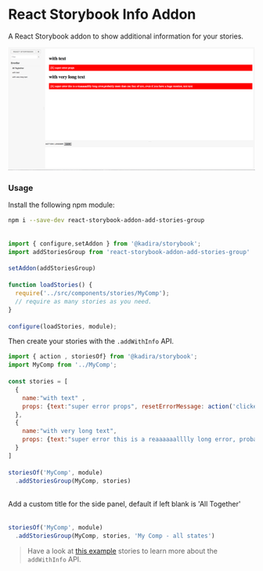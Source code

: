 # React Storybook Info Addon

A React Storybook addon to show additional information for your stories.

![React Storybook Screenshot](docs/home-screenshot-add-stories.png)

### Usage

Install the following npm module:

```sh
npm i --save-dev react-storybook-addon-add-stories-group
```





```js

import { configure,setAddon } from '@kadira/storybook';
import addStoriesGroup from 'react-storybook-addon-add-stories-group'

setAddon(addStoriesGroup)

function loadStories() {
  require('../src/components/stories/MyComp');
  // require as many stories as you need.
}

configure(loadStories, module);
```

Then create your stories with the `.addWithInfo` API.

```js
import { action , storiesOf} from '@kadira/storybook';
import MyComp from '../MyComp';

const stories = [
  {
    name:"with text" ,
    props: {text:"super error props", resetErrorMessage: action('clicked!') }
  },
  {
    name:"with very long text",
    props: {text:"super error this is a reaaaaaalllly long error, probably more than one line of text, even if you have a huge monitor, text text", resetErrorMessage: action('clicked!') }
  }
]

storiesOf('MyComp', module)
  .addStoriesGroup(MyComp, stories)
  
```

Add a custom title for the side panel, default if left blank is 'All Together'

```js

storiesOf('MyComp', module)
  .addStoriesGroup(MyComp, stories, 'My Comp - all states')
```

> Have a look at [this example](example/story.js) stories to learn more about the `addWithInfo` API.
